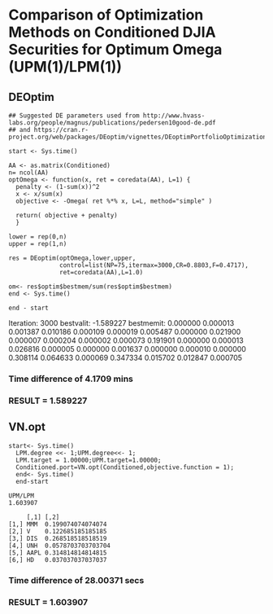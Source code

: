 # Comparison of Optimization Methods on Conditioned DJIA Securities for Optimum Omega (UPM(1)/LPM(1))
## DEOptim
```{r}
## Suggested DE parameters used from http://www.hvass-labs.org/people/magnus/publications/pedersen10good-de.pdf
## and https://cran.r-project.org/web/packages/DEoptim/vignettes/DEoptimPortfolioOptimization.pdf

start <- Sys.time()

AA <- as.matrix(Conditioned)
n= ncol(AA)
optOmega <- function(x, ret = coredata(AA), L=1) {
  penalty <- (1-sum(x))^2
  x <- x/sum(x)
  objective <- -Omega( ret %*% x, L=L, method="simple" ) 
  
  return( objective + penalty)
  }

lower = rep(0,n)
upper = rep(1,n)

res = DEoptim(optOmega,lower,upper,
              control=list(NP=75,itermax=3000,CR=0.8803,F=0.4717),
              ret=coredata(AA),L=1.0)
              
om<- res$optim$bestmem/sum(res$optim$bestmem)
end <- Sys.time()

end - start
```
Iteration: 3000 bestvalit: -1.589227 bestmemit:    0.000000    0.000013    0.001387    0.010186    0.000109    0.000019    0.005487    0.000000    0.021900    0.000007    0.000204    0.000002    0.000073    0.191901    0.000000    0.000013    0.026816    0.000005    0.000000    0.001637    0.000000    0.000010    0.000000    0.308114    0.064633    0.000069    0.347334    0.015702    0.012847    0.000705

### Time difference of 4.1709 mins
### RESULT = 1.589227


## VN.opt
```{r}
start<- Sys.time()
  LPM.degree <<- 1;UPM.degree<<- 1;
  LPM.target = 1.00000;UPM.target=1.00000;
  Conditioned.port=VN.opt(Conditioned,objective.function = 1);
  end<- Sys.time()
  end-start
  
UPM/LPM 
1.603907 

     [,1] [,2]              
[1,] MMM  0.199074074074074 
[2,] V    0.122685185185185 
[3,] DIS  0.268518518518519 
[4,] UNH  0.0578703703703704
[5,] AAPL 0.314814814814815 
[6,] HD   0.037037037037037 
```
### Time difference of 28.00371 secs
### RESULT = 1.603907


